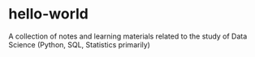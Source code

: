 # hello-world
A collection of notes and learning materials related to the study of Data Science (Python, SQL, Statistics primarily)
